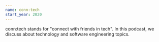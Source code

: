 ```yaml
---
name: conn:tech
start_year: 2020
---
```

conn:tech stands for "connect with friends in tech". In this podcast, we discuss about technology and software engineering topics.